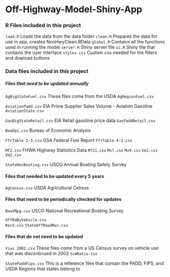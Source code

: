 # Off-Highway-Model-Shiny-App

### R Files included in this project 

`load.R` 		Loads the data from the data folder
`clean.R` 		Prepares the data for use in app,  creates NonHwyClean.RData
`global.R`		Contains all the functions used in running the model
`server.R`		Shiny server file
`ui.R`			Shiny file that contains the user interface
`styles.css`	Custom css needed for the filters and dowload buttons

### Data files included in this project

##### Files that need to be updated annually

`AgBigStateFuel.csv`	These files come from the USDA
`AgRegionFuel.csv`

`AviationPadd.csv`		EIA Prime Supplier Sales Volume - Aviation Gasoline
`AviationState.csv`

`GasBigStateRetail.csv`	EIA Retail gasoline price data
`GasPaddRetail.csv`

`BeaDpi.csv`			Bureau of Economic Analysis

`FfrTable 2-3.csv` 		GSA Federal Fuel Report
`FfrTable 4-3.csv`

`Mf2.csv`				FHWA Highway Statistics Data
`Mf21.csv`
`Mv7.csv`
`Mv9.csv`
`Vm1.csv`
`Vm2.csv`

`StateRecBoating.csv`	USCG Annual Boating Safety Survey

#### Files that needed to be updated every 5 years

`AgCensus.csv`			USDA Agricultural Census

#### Files that need to be periodically checked for updates

`BoatMpg.csv`			USCG National Recreational Boating Survey

`OffRdByVehicle.csv`	
`RecV.csv`
`StateOffRoadRec.csv`

#### Files that do not need to be updated

`Vius 2002.csv` 		These files come from a US Census survey on vehicle use that was discontinued in 2002
`ScmRatio.csv`

`StatePaddFips.csv`		This is a reference files that contain the PADD, FIPS, and USDA Regions that states belong to


